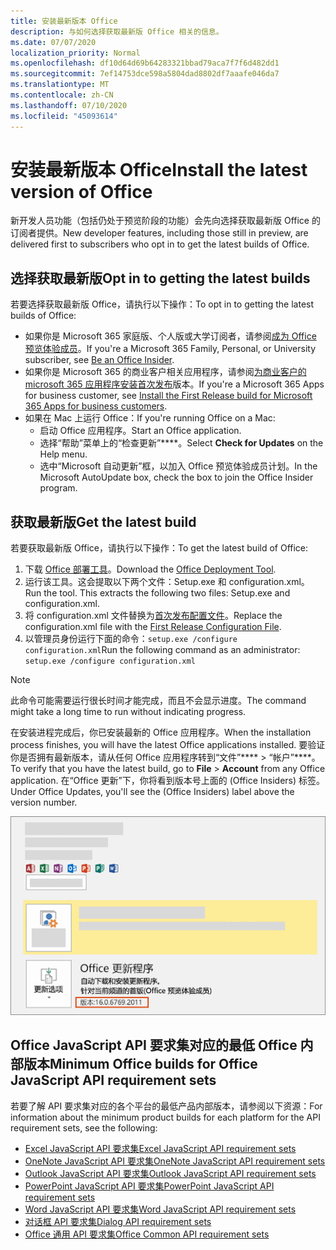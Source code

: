 ```yaml
---
title: 安装最新版本 Office
description: 与如何选择获取最新版 Office 相关的信息。
ms.date: 07/07/2020
localization_priority: Normal
ms.openlocfilehash: df10d64d69b64283321bbad79aca7f7f6d482dd1
ms.sourcegitcommit: 7ef14753dce598a5804dad8802df7aaafe046da7
ms.translationtype: MT
ms.contentlocale: zh-CN
ms.lasthandoff: 07/10/2020
ms.locfileid: "45093614"
---
```

# <a name="install-the-latest-version-of-office"></a><span data-ttu-id="f8bab-103">安装最新版本 Office</span><span class="sxs-lookup"><span data-stu-id="f8bab-103">Install the latest version of Office</span></span>

<span data-ttu-id="f8bab-104">新开发人员功能（包括仍处于预览阶段的功能）会先向选择获取最新版 Office 的订阅者提供。</span><span class="sxs-lookup"><span data-stu-id="f8bab-104">New developer features, including those still in preview, are delivered first to subscribers who opt in to get the latest builds of Office.</span></span>

## <a name="opt-in-to-getting-the-latest-builds"></a><span data-ttu-id="f8bab-105">选择获取最新版</span><span class="sxs-lookup"><span data-stu-id="f8bab-105">Opt in to getting the latest builds</span></span>

<span data-ttu-id="f8bab-106">若要选择获取最新版 Office，请执行以下操作：</span><span class="sxs-lookup"><span data-stu-id="f8bab-106">To opt in to getting the latest builds of Office:</span></span>

- <span data-ttu-id="f8bab-107">如果你是 Microsoft 365 家庭版、个人版或大学订阅者，请参阅[成为 Office 预览体验成员](https://insider.office.com)。</span><span class="sxs-lookup"><span data-stu-id="f8bab-107">If you're a Microsoft 365 Family, Personal, or University subscriber, see [Be an Office Insider](https://insider.office.com).</span></span>
- <span data-ttu-id="f8bab-108">如果你是 Microsoft 365 的商业客户相关应用程序，请参阅[为商业客户的 microsoft 365 应用程序安装首次发布](https://support.office.com/article/Install-the-First-Release-build-for-Office-365-for-business-customers-4dd8ba40-73c0-4468-b778-c7b744d03ead)版本。</span><span class="sxs-lookup"><span data-stu-id="f8bab-108">If you're a Microsoft 365 Apps for business customer, see [Install the First Release build for Microsoft 365 Apps for business customers](https://support.office.com/article/Install-the-First-Release-build-for-Office-365-for-business-customers-4dd8ba40-73c0-4468-b778-c7b744d03ead).</span></span>
- <span data-ttu-id="f8bab-109">如果在 Mac 上运行 Office：</span><span class="sxs-lookup"><span data-stu-id="f8bab-109">If you're running Office on a Mac:</span></span>
  - <span data-ttu-id="f8bab-110">启动 Office 应用程序。</span><span class="sxs-lookup"><span data-stu-id="f8bab-110">Start an Office application.</span></span>
  - <span data-ttu-id="f8bab-111">选择“帮助”菜单上的“检查更新”\*\*\*\*。</span><span class="sxs-lookup"><span data-stu-id="f8bab-111">Select **Check for Updates** on the Help menu.</span></span>
  - <span data-ttu-id="f8bab-112">选中“Microsoft 自动更新”框，以加入 Office 预览体验成员计划。</span><span class="sxs-lookup"><span data-stu-id="f8bab-112">In the Microsoft AutoUpdate box, check the box to join the Office Insider program.</span></span>

## <a name="get-the-latest-build"></a><span data-ttu-id="f8bab-113">获取最新版</span><span class="sxs-lookup"><span data-stu-id="f8bab-113">Get the latest build</span></span>

<span data-ttu-id="f8bab-114">若要获取最新版 Office，请执行以下操作：</span><span class="sxs-lookup"><span data-stu-id="f8bab-114">To get the latest build of Office:</span></span>

1. <span data-ttu-id="f8bab-115">下载 [Office 部署工具](https://www.microsoft.com/download/details.aspx?id=49117)。</span><span class="sxs-lookup"><span data-stu-id="f8bab-115">Download the [Office Deployment Tool](https://www.microsoft.com/download/details.aspx?id=49117).</span></span>
2. <span data-ttu-id="f8bab-p101">运行该工具。这会提取以下两个文件：Setup.exe 和 configuration.xml。</span><span class="sxs-lookup"><span data-stu-id="f8bab-p101">Run the tool. This extracts the following two files: Setup.exe and configuration.xml.</span></span>
3. <span data-ttu-id="f8bab-118">将 configuration.xml 文件替换为[首次发布配置文件](https://raw.githubusercontent.com/OfficeDev/Office-Add-in-Commands-Samples/master/Tools/FirstReleaseConfig/configuration.xml)。</span><span class="sxs-lookup"><span data-stu-id="f8bab-118">Replace the configuration.xml file with the [First Release Configuration File](https://raw.githubusercontent.com/OfficeDev/Office-Add-in-Commands-Samples/master/Tools/FirstReleaseConfig/configuration.xml).</span></span>
4. <span data-ttu-id="f8bab-119">以管理员身份运行下面的命令：`setup.exe /configure configuration.xml`</span><span class="sxs-lookup"><span data-stu-id="f8bab-119">Run the following command as an administrator:  `setup.exe /configure configuration.xml`</span></span>

> [!NOTE]
> <span data-ttu-id="f8bab-120">此命令可能需要运行很长时间才能完成，而且不会显示进度。</span><span class="sxs-lookup"><span data-stu-id="f8bab-120">The command might take a long time to run without indicating progress.</span></span>

<span data-ttu-id="f8bab-121">在安装进程完成后，你已安装最新的 Office 应用程序。</span><span class="sxs-lookup"><span data-stu-id="f8bab-121">When the installation process finishes, you will have the latest Office applications installed.</span></span> <span data-ttu-id="f8bab-122">要验证你是否拥有最新版本，请从任何 Office 应用程序转到“文件”\*\*\*\* > “帐户”\*\*\*\*。</span><span class="sxs-lookup"><span data-stu-id="f8bab-122">To verify that you have the latest build, go to **File** > **Account** from any Office application.</span></span> <span data-ttu-id="f8bab-123">在“Office 更新”下，你将看到版本号上面的 (Office Insiders) 标签。</span><span class="sxs-lookup"><span data-stu-id="f8bab-123">Under Office Updates, you'll see the (Office Insiders) label above the version number.</span></span>

![显示产品信息的屏幕截图（带有 Office Insiders 标签）](../images/office-insiders-label.png)

## <a name="minimum-office-builds-for-office-javascript-api-requirement-sets"></a><span data-ttu-id="f8bab-125">Office JavaScript API 要求集对应的最低 Office 内部版本</span><span class="sxs-lookup"><span data-stu-id="f8bab-125">Minimum Office builds for Office JavaScript API requirement sets</span></span>

<span data-ttu-id="f8bab-126">若要了解 API 要求集对应的各个平台的最低产品内部版本，请参阅以下资源：</span><span class="sxs-lookup"><span data-stu-id="f8bab-126">For information about the minimum product builds for each platform for the API requirement sets, see the following:</span></span>

- [<span data-ttu-id="f8bab-127">Excel JavaScript API 要求集</span><span class="sxs-lookup"><span data-stu-id="f8bab-127">Excel JavaScript API requirement sets</span></span>](../reference/requirement-sets/excel-api-requirement-sets.md)
- [<span data-ttu-id="f8bab-128">OneNote JavaScript API 要求集</span><span class="sxs-lookup"><span data-stu-id="f8bab-128">OneNote JavaScript API requirement sets</span></span>](../reference/requirement-sets/onenote-api-requirement-sets.md)
- [<span data-ttu-id="f8bab-129">Outlook JavaScript API 要求集</span><span class="sxs-lookup"><span data-stu-id="f8bab-129">Outlook JavaScript API requirement sets</span></span>](../reference/requirement-sets/outlook-api-requirement-sets.md)
- [<span data-ttu-id="f8bab-130">PowerPoint JavaScript API 要求集</span><span class="sxs-lookup"><span data-stu-id="f8bab-130">PowerPoint JavaScript API requirement sets</span></span>](../reference/requirement-sets/powerpoint-api-requirement-sets.md)
- [<span data-ttu-id="f8bab-131">Word JavaScript API 要求集</span><span class="sxs-lookup"><span data-stu-id="f8bab-131">Word JavaScript API requirement sets</span></span>](../reference/requirement-sets/word-api-requirement-sets.md)
- [<span data-ttu-id="f8bab-132">对话框 API 要求集</span><span class="sxs-lookup"><span data-stu-id="f8bab-132">Dialog API requirement sets</span></span>](../reference/requirement-sets/dialog-api-requirement-sets.md)
- [<span data-ttu-id="f8bab-133">Office 通用 API 要求集</span><span class="sxs-lookup"><span data-stu-id="f8bab-133">Office Common API requirement sets</span></span>](../reference/requirement-sets/office-add-in-requirement-sets.md)
